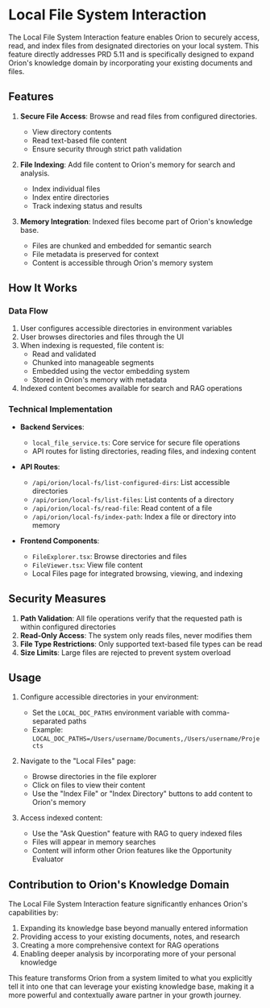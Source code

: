 # Local File System Interaction

The Local File System Interaction feature enables Orion to securely access, read, and index files from designated directories on your local system. This feature directly addresses PRD 5.11 and is specifically designed to expand Orion's knowledge domain by incorporating your existing documents and files.

## Features

1. **Secure File Access**: Browse and read files from configured directories.
   - View directory contents
   - Read text-based file content
   - Ensure security through strict path validation

2. **File Indexing**: Add file content to Orion's memory for search and analysis.
   - Index individual files
   - Index entire directories
   - Track indexing status and results

3. **Memory Integration**: Indexed files become part of Orion's knowledge base.
   - Files are chunked and embedded for semantic search
   - File metadata is preserved for context
   - Content is accessible through Orion's memory system

## How It Works

### Data Flow

1. User configures accessible directories in environment variables
2. User browses directories and files through the UI
3. When indexing is requested, file content is:
   - Read and validated
   - Chunked into manageable segments
   - Embedded using the vector embedding system
   - Stored in Orion's memory with metadata
4. Indexed content becomes available for search and RAG operations

### Technical Implementation

- **Backend Services**:
  - `local_file_service.ts`: Core service for secure file operations
  - API routes for listing directories, reading files, and indexing content

- **API Routes**:
  - `/api/orion/local-fs/list-configured-dirs`: List accessible directories
  - `/api/orion/local-fs/list-files`: List contents of a directory
  - `/api/orion/local-fs/read-file`: Read content of a file
  - `/api/orion/local-fs/index-path`: Index a file or directory into memory

- **Frontend Components**:
  - `FileExplorer.tsx`: Browse directories and files
  - `FileViewer.tsx`: View file content
  - Local Files page for integrated browsing, viewing, and indexing

## Security Measures

1. **Path Validation**: All file operations verify that the requested path is within configured directories
2. **Read-Only Access**: The system only reads files, never modifies them
3. **File Type Restrictions**: Only supported text-based file types can be read
4. **Size Limits**: Large files are rejected to prevent system overload

## Usage

1. Configure accessible directories in your environment:
   - Set the `LOCAL_DOC_PATHS` environment variable with comma-separated paths
   - Example: `LOCAL_DOC_PATHS=/Users/username/Documents,/Users/username/Projects`

2. Navigate to the "Local Files" page:
   - Browse directories in the file explorer
   - Click on files to view their content
   - Use the "Index File" or "Index Directory" buttons to add content to Orion's memory

3. Access indexed content:
   - Use the "Ask Question" feature with RAG to query indexed files
   - Files will appear in memory searches
   - Content will inform other Orion features like the Opportunity Evaluator

## Contribution to Orion's Knowledge Domain

The Local File System Interaction feature significantly enhances Orion's capabilities by:

1. Expanding its knowledge base beyond manually entered information
2. Providing access to your existing documents, notes, and research
3. Creating a more comprehensive context for RAG operations
4. Enabling deeper analysis by incorporating more of your personal knowledge

This feature transforms Orion from a system limited to what you explicitly tell it into one that can leverage your existing knowledge base, making it a more powerful and contextually aware partner in your growth journey.